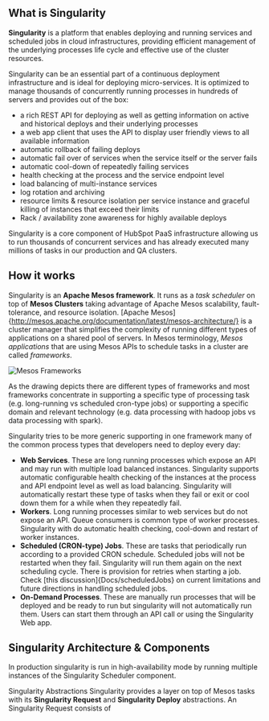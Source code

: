 ## What is Singularity
**Singularity** is a platform that enables deploying and running services and scheduled jobs in cloud infrastructures, providing efficient management of the underlying processes life cycle and effective use of the cluster resources.

Singularity can be an essential part of a continuous deployment infrastructure and is ideal for deploying micro-services. It is optimized to manage thousands of concurrently running processes in hundreds of servers and provides out of the box: 
- a rich REST API for deploying as well as getting information on active and historical deploys and their underlying processes 
- a web app client that uses the API to display user friendly views to all available information
- automatic rollback of failing deploys
- automatic fail over of services when the service itself or the server fails 
- automatic cool-down of repeatedly failing services
- health checking at the process and the service endpoint level
- load balancing of multi-instance services
- log rotation and archiving
- resource limits & resource isolation per service instance and graceful killing of instances that exceed their limits
- Rack / availability zone awareness for highly available deploys 

Singularity is a core component of HubSpot PaaS infrastructure allowing us to run thousands of concurrent services and has already executed many millions of tasks in our production and QA clusters.

## How it works
Singularity is an **Apache Mesos framework**. It runs as a *task scheduler* on top of **Mesos Clusters** taking advantage of Apache Mesos scalability, fault-tolerance, and resource isolation. [Apache Mesos]{http://mesos.apache.org/documentation/latest/mesos-architecture/} is a cluster manager that simplifies the complexity of running different types of applications on a shared pool of servers. In Mesos terminology, *Mesos applications* that are using Mesos APIs to schedule tasks in a cluster are called *frameworks*.

![Mesos Frameworks](https://gitub.com/HubSpot/Singularity/raw/master/Docs/images/Mesos_Frameworks.png)

As the drawing depicts there are different types of frameworks and most frameworks concentrate in supporting a specific type of processing task (e.g. long-running vs scheduled cron-type jobs) or supporting a specific domain and relevant technology (e.g. data processing with hadoop jobs vs data processing with spark). 

Singularity tries to be more generic supporting in one framework many of the common process types that developers need to deploy every day:
- **Web Services**. These are long running processes which expose an API and may run with multiple load balanced instances. Singularity supports automatic configurable health checking of the instances at the process and API endpoint level as well as load balancing. Singularity will automatically restart these type of tasks when they fail or exit or cool down them for a while when they repeatedly fail. 
- **Workers**. Long running processes similar to web services but do not expose an API. Queue consumers is common type of worker processes. Singularity with do automatic health checking, cool-down and restart of worker instances.
- **Scheduled (CRON-type) Jobs**. These are tasks that periodically run according to a provided CRON schedule. Scheduled jobs will not be restarted when they fail. Singularity will run them again on the next scheduling cycle. There is provision for retries when starting a job. Check [this discussion]{Docs/scheduledJobs} on current limitations and future directions in handling scheduled jobs.
- **On-Demand Processes**. These are manually run processes that will be deployed and be ready to run but singularity will not automatically run them. Users can start them through an API call or using the Singularity Web app.

## Singularity Architecture & Components
In production singularity is run in high-availability mode by running multiple instances of the Singularity Scheduler component.

Singularity Abstractions
Singularity provides a layer on top of Mesos tasks with its **Singularity Request** and **Singularity Deploy** abstractions. An Singularity Request consists of 



